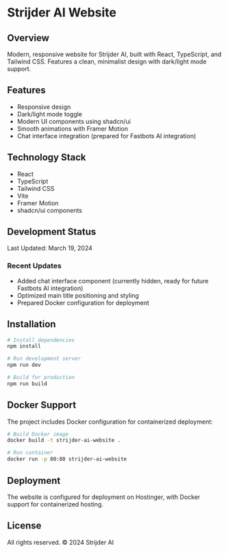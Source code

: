 # Strijder AI Website

## Overview
Modern, responsive website for Strijder AI, built with React, TypeScript, and Tailwind CSS. Features a clean, minimalist design with dark/light mode support.

## Features
- Responsive design
- Dark/light mode toggle
- Modern UI components using shadcn/ui
- Smooth animations with Framer Motion
- Chat interface integration (prepared for Fastbots AI integration)

## Technology Stack
- React
- TypeScript
- Tailwind CSS
- Vite
- Framer Motion
- shadcn/ui components

## Development Status
Last Updated: March 19, 2024

### Recent Updates
- Added chat interface component (currently hidden, ready for future Fastbots AI integration)
- Optimized main title positioning and styling
- Prepared Docker configuration for deployment

## Installation
```bash
# Install dependencies
npm install

# Run development server
npm run dev

# Build for production
npm run build
```

## Docker Support
The project includes Docker configuration for containerized deployment:
```bash
# Build Docker image
docker build -t strijder-ai-website .

# Run container
docker run -p 80:80 strijder-ai-website
```

## Deployment
The website is configured for deployment on Hostinger, with Docker support for containerized hosting.

## License
All rights reserved. © 2024 Strijder AI
